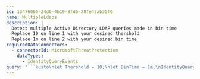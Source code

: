 ```yaml
---
id: 13476066-24d0-4b19-8fd5-28fe42ab35f6
name: MultipleLdaps
description: |
  Detect multiple Active Directory LDAP queries made in bin time
  Replace 10 on line 1 with your desired thershold
  Replace 1m on line 2 with your desired bin time
requiredDataConnectors:
  - connectorId: MicrosoftThreatProtection
    dataTypes:
      - IdentityQueryEvents
query: "```kusto\nlet Thershold = 10;\nlet BinTime = 1m;\nIdentityQueryEvents\n| where ActionType == \"LDAP query\"\n| parse Query with * \"Search Scope: \" SearchScope \", Base Object:\" BaseObject \", Search Filter: \" SearchFilter\n| summarize NumberOfLdapQueries = count(), NumberOfDistinctLdapQueries = dcount(SearchFilter) by DeviceName, bin(Timestamp, BinTime)\n| where NumberOfDistinctLdapQueries > Thershold \n```"
---
```


